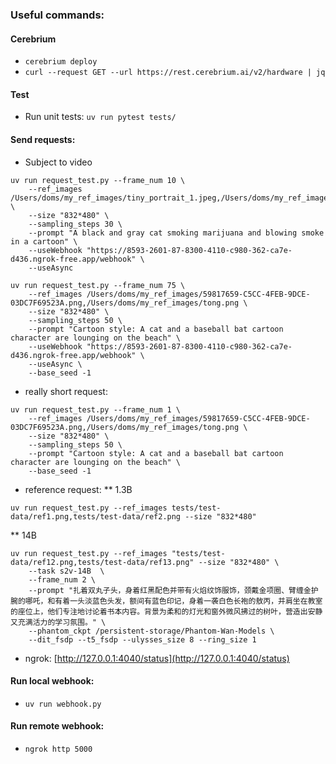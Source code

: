 ### Useful commands:

#### Cerebrium
* ```cerebrium deploy```
* ```curl --request GET --url https://rest.cerebrium.ai/v2/hardware | jq```

#### Test
* Run unit tests: ```uv run pytest tests/```

#### Send requests:
* Subject to video 

```
uv run request_test.py --frame_num 10 \
    --ref_images /Users/doms/my_ref_images/tiny_portrait_1.jpeg,/Users/doms/my_ref_images/charlie_portrait.jpeg  \
    --size "832*480" \
    --sampling_steps 30 \
    --prompt "A black and gray cat smoking marijuana and blowing smoke in a cartoon" \
    --useWebhook "https://8593-2601-87-8300-4110-c980-362-ca7e-d436.ngrok-free.app/webhook" \
    --useAsync
```

```
uv run request_test.py --frame_num 75 \
    --ref_images /Users/doms/my_ref_images/59817659-C5CC-4FEB-9DCE-03DC7F69523A.png,/Users/doms/my_ref_images/tong.png \
    --size "832*480" \
    --sampling_steps 50 \
    --prompt "Cartoon style: A cat and a baseball bat cartoon character are lounging on the beach" \
    --useWebhook "https://8593-2601-87-8300-4110-c980-362-ca7e-d436.ngrok-free.app/webhook" \
    --useAsync \
    --base_seed -1
```

* really short request:
```
uv run request_test.py --frame_num 1 \
    --ref_images /Users/doms/my_ref_images/59817659-C5CC-4FEB-9DCE-03DC7F69523A.png,/Users/doms/my_ref_images/tong.png \
    --size "832*480" \
    --sampling_steps 50 \
    --prompt "Cartoon style: A cat and a baseball bat cartoon character are lounging on the beach" \
    --base_seed -1
```

* reference request:
** 1.3B
```
uv run request_test.py --ref_images tests/test-data/ref1.png,tests/test-data/ref2.png --size "832*480" 

```


** 14B
```
uv run request_test.py --ref_images "tests/test-data/ref12.png,tests/test-data/ref13.png" --size "832*480" \
    --task s2v-14B  \
    --frame_num 2 \
    --prompt "扎着双丸子头，身着红黑配色并带有火焰纹饰服饰，颈戴金项圈、臂缠金护腕的哪吒，和有着一头淡蓝色头发，额间有蓝色印记，身着一袭白色长袍的敖丙，并肩坐在教室的座位上，他们专注地讨论着书本内容。背景为柔和的灯光和窗外微风拂过的树叶，营造出安静又充满活力的学习氛围。" \
    --phantom_ckpt /persistent-storage/Phantom-Wan-Models \
    --dit_fsdp --t5_fsdp --ulysses_size 8 --ring_size 1
```
* ngrok: [http://127.0.0.1:4040/status](http://127.0.0.1:4040/status)

#### Run local webhook:
* ```uv run webhook.py```


#### Run remote webhook:
* ```ngrok http 5000```